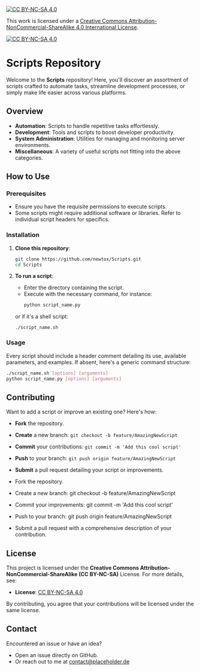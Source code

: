 [![CC BY-NC-SA 4.0][cc-by-nc-sa-shield]][cc-by-nc-sa]

This work is licensed under a
[Creative Commons Attribution-NonCommercial-ShareAlike 4.0 International License][cc-by-nc-sa].

[![CC BY-NC-SA 4.0][cc-by-nc-sa-image]][cc-by-nc-sa]

[cc-by-nc-sa]: http://creativecommons.org/licenses/by-nc-sa/4.0/
[cc-by-nc-sa-image]: https://licensebuttons.net/l/by-nc-sa/4.0/88x31.png
[cc-by-nc-sa-shield]: https://img.shields.io/badge/License-CC%20BY--NC--SA%204.0-lightgrey.svg

# Scripts Repository

Welcome to the **Scripts** repository! Here, you'll discover an assortment of scripts crafted to automate tasks, streamline development processes, or simply make life easier across various platforms.

## Overview

- **Automation**: Scripts to handle repetitive tasks effortlessly.
- **Development**: Tools and scripts to boost developer productivity.
- **System Administration**: Utilities for managing and monitoring server environments.
- **Miscellaneous**: A variety of useful scripts not fitting into the above categories.

## How to Use

### Prerequisites

- Ensure you have the requisite permissions to execute scripts.
- Some scripts might require additional software or libraries. Refer to individual script headers for specifics.

### Installation

1. **Clone this repository**:
   ```bash
   git clone https://github.com/newtox/Scripts.git
   cd Scripts
   ```

2. **To run a script**:
   - Enter the directory containing the script.
   - Execute with the necessary command, for instance:
     ```bash
     python script_name.py
     ```
   or if it's a shell script:
     ```
     ./script_name.sh
     ```

### Usage

Every script should include a header comment detailing its use, available parameters, and examples. If absent, here's a generic command structure:

```bash
./script_name.sh [options] [arguments]
python script_name.py [options] [arguments]
```

## Contributing

Want to add a script or improve an existing one? Here's how:

- **Fork** the repository.
- **Create** a new branch: `git checkout -b feature/AmazingNewScript`
- **Commit** your contributions: `git commit -m 'Add this cool script'`
- **Push** to your branch: `git push origin feature/AmazingNewScript`
- **Submit** a pull request detailing your script or improvements.

- Fork the repository.
- Create a new branch: git checkout -b feature/AmazingNewScript
- Commit your improvements: git commit -m 'Add this cool script'
- Push to your branch: git push origin feature/AmazingNewScript
- Submit a pull request with a comprehensive description of your contribution.

## License

This project is licensed under the **Creative Commons Attribution-NonCommercial-ShareAlike (CC BY-NC-SA)** License. For more details, see:

- **License**: [CC BY-NC-SA 4.0](https://creativecommons.org/licenses/by-nc-sa/4.0/)

By contributing, you agree that your contributions will be licensed under the same license.

## Contact

Encountered an issue or have an idea?

- Open an issue directly on GitHub.
- Or reach out to me at [contact@placeholder.de](mailto:contact@placeholder.de)